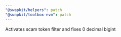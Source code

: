 ```yaml
---
"@swapkit/helpers": patch
"@swapkit/toolbox-evm": patch
---
```


Activates scam token filter and fixes 0 decimal bigint
